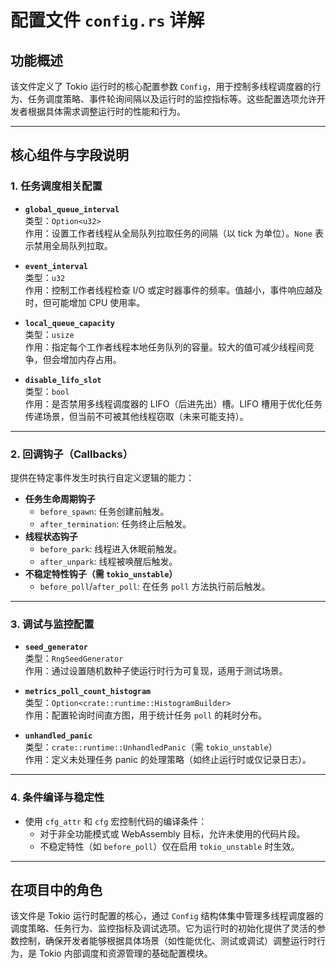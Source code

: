 # 配置文件 `config.rs` 详解

## 功能概述  
该文件定义了 Tokio 运行时的核心配置参数 `Config`，用于控制多线程调度器的行为、任务调度策略、事件轮询间隔以及运行时的监控指标等。这些配置选项允许开发者根据具体需求调整运行时的性能和行为。

---

## 核心组件与字段说明

### 1. **任务调度相关配置**
- **`global_queue_interval`**  
  类型：`Option<u32>`  
  作用：设置工作者线程从全局队列拉取任务的间隔（以 tick 为单位）。`None` 表示禁用全局队列拉取。

- **`event_interval`**  
  类型：`u32`  
  作用：控制工作者线程检查 I/O 或定时器事件的频率。值越小，事件响应越及时，但可能增加 CPU 使用率。

- **`local_queue_capacity`**  
  类型：`usize`  
  作用：指定每个工作者线程本地任务队列的容量。较大的值可减少线程间竞争，但会增加内存占用。

- **`disable_lifo_slot`**  
  类型：`bool`  
  作用：是否禁用多线程调度器的 LIFO（后进先出）槽。LIFO 槽用于优化任务传递场景，但当前不可被其他线程窃取（未来可能支持）。

---

### 2. **回调钩子（Callbacks）**
提供在特定事件发生时执行自定义逻辑的能力：
- **任务生命周期钩子**  
  - `before_spawn`: 任务创建前触发。
  - `after_termination`: 任务终止后触发。
- **线程状态钩子**  
  - `before_park`: 线程进入休眠前触发。
  - `after_unpark`: 线程被唤醒后触发。
- **不稳定特性钩子（需 `tokio_unstable`）**  
  - `before_poll`/`after_poll`: 在任务 `poll` 方法执行前后触发。

---

### 3. **调试与监控配置**
- **`seed_generator`**  
  类型：`RngSeedGenerator`  
  作用：通过设置随机数种子使运行时行为可复现，适用于测试场景。

- **`metrics_poll_count_histogram`**  
  类型：`Option<crate::runtime::HistogramBuilder>`  
  作用：配置轮询时间直方图，用于统计任务 `poll` 的耗时分布。

- **`unhandled_panic`**  
  类型：`crate::runtime::UnhandledPanic`（需 `tokio_unstable`）  
  作用：定义未处理任务 panic 的处理策略（如终止运行时或仅记录日志）。

---

### 4. **条件编译与稳定性**
- 使用 `cfg_attr` 和 `cfg` 宏控制代码的编译条件：
  - 对于非全功能模式或 WebAssembly 目标，允许未使用的代码片段。
  - 不稳定特性（如 `before_poll`）仅在启用 `tokio_unstable` 时生效。

---

## 在项目中的角色  
该文件是 Tokio 运行时配置的核心，通过 `Config` 结构体集中管理多线程调度器的调度策略、任务行为、监控指标及调试选项。它为运行时的初始化提供了灵活的参数控制，确保开发者能够根据具体场景（如性能优化、测试或调试）调整运行时行为，是 Tokio 内部调度和资源管理的基础配置模块。
